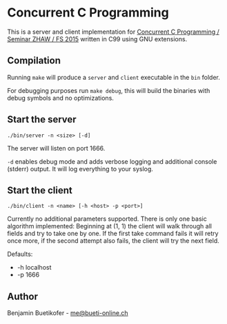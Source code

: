 # Concurrent C Programming
This is a server and client implementation for [Concurrent C Programming / Seminar ZHAW / FS 2015](https://github.com/telmich/zhaw_concurrent_c_programming_fs_2015) written in C99 using GNU extensions.

## Compilation
Running `make` will produce a `server` and `client` executable in the `bin` folder.

For debugging purposes run `make debug`, this will build the binaries with debug symbols and no optimizations.

## Start the server
    ./bin/server -n <size> [-d]

The server will listen on port 1666.

`-d` enables debug mode and adds verbose logging and additional console (stderr) output. It will log everything to your syslog.

## Start the client
    ./bin/client -n <name> [-h <host> -p <port>]

Currently no additional parameters supported. There is only one basic algorithm implemented: Beginning at (1, 1) the client will walk through all fields and try to take one by one. If the first take command fails it will retry once more, if the second attempt also fails, the client will try the next field.

Defaults:

*   -h localhost
*   -p 1666

## Author
Benjamin Buetikofer - <me@bueti-online.ch>
